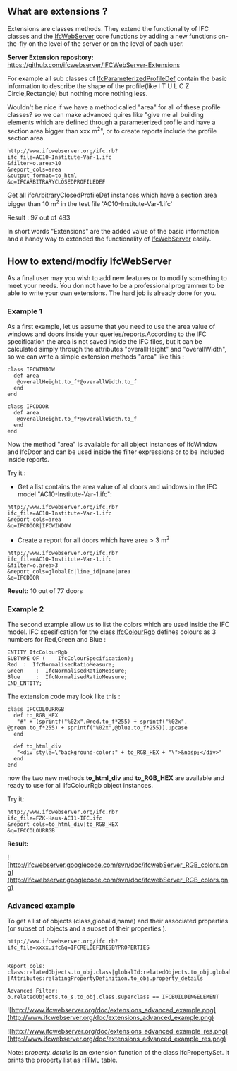 ## What are extensions ? ##
Extensions are classes methods. They extend the functionality of IFC classes and the [IfcWebServer](http://code.google.com/p/ifcwebserver) core functions by adding a new functions on-the-fly on the level of the  server or on the level of each user.

**Server Extension repository:** https://github.com/ifcwebserver/IFCWebServer-Extensions


For example all sub classes of [IfcParameterizedProfileDef](http://buildingsmart-tech.org/ifc/IFC2x3/TC1/html/ifcprofileresource/lexical/ifcparameterizedprofiledef.htm) contain  the basic information to describe the shape of the profile(like I T U L C Z Circle,Rectangle) but nothing more nothing less.

Wouldn't be nice if we have a method called "area" for all of these profile classes? so we can make advanced quires like "give me all building elements which are defined through a parameterized profile and have a section area bigger than xxx m<sup>2</sup>", or to create reports include the profile section area.
```
http://www.ifcwebserver.org/ifc.rb?
ifc_file=AC10-Institute-Var-1.ifc
&filter=o.area>10
&report_cols=area
&output_format=to_html
&q=IFCARBITRARYCLOSEDPROFILEDEF 
```
Get all ifcArbitraryClosedProfileDef instances which have a section area bigger than 10 m<sup>2</sup> in the test file 'AC10-Institute-Var-1.ifc'

Result : 97 out of 483

In short words "Extensions" are the added value of the basic information and a handy way to extended the functionality of [IfcWebServer](http://code.google.com/p/ifcwebserver) easily.


## How to extend/modfiy IfcWebServer ##

As a final user may you wish to add new features or to modify something to meet your needs. You don not have to be a professional programmer to be able to write your own extensions. The hard job is already done for you.

### Example 1 ###
As a first example, let us assume that you need to use the area value of windows and doors inside your queries/reports.According to the IFC specification the area is not saved inside the IFC files, but it can be calculated simply through the attributes "overallHeight" and "overallWidth", so we can write a simple extension methods "area" like this :
```
class IFCWINDOW 
  def area
   @overallHeight.to_f*@overallWidth.to_f
  end
end

class IFCDOOR 
  def area
   @overallHeight.to_f*@overallWidth.to_f
  end
end
```
Now the method "area" is available for all object instances of IfcWindow and IfcDoor and can be used inside the filter expressions or to be included inside reports.

Try it :

  * Get a list contains the area value of all doors and windows in the IFC model "AC10-Institute-Var-1.ifc":
```
http://www.ifcwebserver.org/ifc.rb?
ifc_file=AC10-Institute-Var-1.ifc
&report_cols=area
&q=IFCDOOR|IFCWINDOW
```


  * Create a report for all doors which have area > 3 m<sup>2</sup>
```
http://www.ifcwebserver.org/ifc.rb?
ifc_file=AC10-Institute-Var-1.ifc
&filter=o.area>3
&report_cols=globalId|line_id|name|area
&q=IFCDOOR
```

**Result:** 10 out of 77 doors

### Example 2 ###
The second example allow us to list the colors which are used inside the IFC model. IFC spesification for the class [IfcColourRgb](http://buildingsmart-tech.org/ifc/IFC2x3/TC1/html/ifcpresentationresource/lexical/ifccolourrgb.htm) defines colours as 3 numbers for Red,Green and Blue :

```
ENTITY IfcColourRgb
SUBTYPE OF (	IfcColourSpecification);
Red	 : 	IfcNormalisedRatioMeasure;
Green	 : 	IfcNormalisedRatioMeasure;
Blue	 : 	IfcNormalisedRatioMeasure;
END_ENTITY;
```

The extension code may look like this :
```
class IFCCOLOURRGB
  def to_RGB_HEX
   "#" + (sprintf("%02x",@red.to_f*255) + sprintf("%02x", @green.to_f*255) + sprintf("%02x",@blue.to_f*255)).upcase	
  end

  def to_html_div
   "<div style=\"background-color:" + to_RGB_HEX + "\">&nbsp;</div>"
  end
end
```

now the two new methods **to\_html\_div** and **to\_RGB\_HEX** are available and ready to use for all IfcColourRgb object instances.

Try it:
```
http://www.ifcwebserver.org/ifc.rb?
ifc_file=FZK-Haus-AC11-IFC.ifc
&report_cols=to_html_div|to_RGB_HEX
&q=IFCCOLOURRGB
```

**Result:**

![http://ifcwebserver.googlecode.com/svn/doc/ifcwebServer_RGB_colors.png](http://ifcwebserver.googlecode.com/svn/doc/ifcwebServer_RGB_colors.png)

### Advanced example ###
To get a list of objects (class,globalId,name) and their associated properties (or subset of objects and a subset of their properties ).


```
http://www.ifcwebserver.org/ifc.rb?ifc_file=xxxx.ifc&q=IFCRELDEFINESBYPROPERTIES


Report_cols:
class:relatedObjects.to_obj.class|globalId:relatedObjects.to_obj.globalId|name:relatedObjects.to_obj.name
|Attributes:relatingPropertyDefinition.to_obj.property_details

Advanced Filter:
o.relatedObjects.to_s.to_obj.class.superclass == IFCBUILDINGELEMENT
```

![http://www.ifcwebserver.org/doc/extensions_advanced_example.png](http://www.ifcwebserver.org/doc/extensions_advanced_example.png)

![http://www.ifcwebserver.org/doc/extensions_advanced_example_res.png](http://www.ifcwebserver.org/doc/extensions_advanced_example_res.png)

Note: _property\_details_ is an extension function of the class IfcPropertySet. It prints the property list as HTML table.